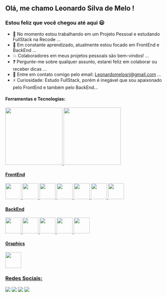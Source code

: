 ## Olá, me chamo Leonardo Silva de Melo ! 
### Estou feliz que você chegou até aqui :smiley:

- :hammer: No momento estou trabalhando em um Projeto Pessoal e estudando FullStack na Recode ...
- :honeybee: Em constante aprendizado, atualmente estou focado em FrontEnd e BackEnd ...
- :boom: Colaboradores em meus projetos pessoais são bem-vindos! ...
- :question: Pergunte-me sobre qualquer assunto, estarei feliz em colaborar ou receber dicas ...
- :email: Entre em contato comigo pelo email: Leonardomelosrj@gmail.com ...
- ⚡ Curiosidade: Estudo FullStack, porém é inegável que sou apaixonado pelo FrontEnd e também pelo BackEnd...

<div align="left">
   <h4>Ferramentas e Tecnologias:</h4>
   <p>
    <a href="https://github.com/LeonardoMeloTI">
    <img height="180em" src="https://github-readme-stats.vercel.app/api/top-langs/?username=LeonardoMeloTI&layout=compact&langs_count=7&theme=dark"/>
    <img height="180em" src="https://github-readme-stats.vercel.app/api?username=LeonardoMeloTI&show_icons=true&theme=dark&include_all_commits=true&count_private=true"/>
  </p>
  
  <div>
    <h4>FrontEnd</h4>
    <img width="50px" src="https://cdn.jsdelivr.net/gh/devicons/devicon/icons/html5/html5-original-wordmark.svg" />
    <img width="50px" src="https://cdn.jsdelivr.net/gh/devicons/devicon/icons/css3/css3-original-wordmark.svg" />
    <img width="50px" src="https://cdn.jsdelivr.net/gh/devicons/devicon/icons/bootstrap/bootstrap-original-wordmark.svg" />
    <img width="50px" src="https://cdn.jsdelivr.net/gh/devicons/devicon/icons/sass/sass-original.svg" />
    <img width="50px" src="https://cdn.jsdelivr.net/gh/devicons/devicon/icons/javascript/javascript-original.svg" />
    <img width="50px" src="https://cdn.jsdelivr.net/gh/devicons/devicon/icons/react/react-original-wordmark.svg" />
    <img width="50px" src="https://cdn.jsdelivr.net/gh/devicons/devicon/icons/nodejs/nodejs-plain-wordmark.svg" />
  </div>
  
  <div>
    <h4>BackEnd</h4>
    <img width="50px" src="https://cdn.jsdelivr.net/gh/devicons/devicon/icons/spring/spring-original-wordmark.svg" />
    <img width="50px" src="https://cdn.jsdelivr.net/gh/devicons/devicon/icons/dotnetcore/dotnetcore-original.svg" />
    <img width="50px" src="https://cdn.jsdelivr.net/gh/devicons/devicon/icons/csharp/csharp-original.svg" />
    <img width="50px" src="https://cdn.jsdelivr.net/gh/devicons/devicon/icons/mysql/mysql-original-wordmark.svg" /> 
    <img width="50px"  src="https://cdn.jsdelivr.net/gh/devicons/devicon/icons/java/java-original-wordmark.svg" />    
    
  </div>
  
  <div>
     <h4>Graphics</h4>
    <img width="50px" src="https://cdn.jsdelivr.net/gh/devicons/devicon/icons/figma/figma-original.svg" />
  </div> 
  
</div>


<div align="left">
  <h3>Redes Sociais:</h3>
  <a href="https://www.instagram.com/leonardo.mello96/" target="_blank"><img src="https://img.shields.io/badge/-Instagram-%23E4405F?style=for-the-badge&logo=instagram&logoColor=white" target="_blank"></a>  
  <a href = "mailto:leonardomelosrj@gmail.com"><img src="https://img.shields.io/badge/Gmail-D14836?style=for-the-badge&logo=gmail&logoColor=white" target="_blank"></a> 
  <a href="https://www.linkedin.com/in/leonardo-melorj/" target="_blank"><img src="https://img.shields.io/badge/-LinkedIn-%230077B5?style=for-the-badge&logo=linkedin&logoColor=white" target="_blank"></a>
  <a href = "https://api.whatsapp.com/send?phone=5521993067602&text=Olá vi seu contato no GitHub!, podemos falar?"><img src="https://img.shields.io/badge/Whatsapp-D148343?style=for-the-badge&logo=whatsapp&logoColor=white" target="_blank"></a>         
</div>
